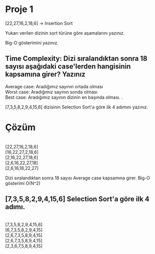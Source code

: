 # Proje 1
[22,27,16,2,18,6] -> Insertion Sort

Yukarı verilen dizinin sort türüne göre aşamalarını yazınız.

Big-O gösterimini yazınız.

## Time Complexity: Dizi sıralandıktan sonra 18 sayısı aşağıdaki case'lerden hangisinin kapsamına girer? Yazınız

Average case: Aradığımız sayının ortada olması<br>
Worst case: Aradığımız sayının sonda olması<br>
Best case: Aradığımız sayının dizinin en başında olması.
.



[7,3,5,8,2,9,4,15,6] dizisinin Selection Sort'a göre ilk 4 adımını yazınız.


# Çözüm 
<br>
[22,27,16,2,18,6]<br>
[16,22,27,2,18,6]<br>
[2,16,22,27,18,6]<br>
[2,6,16,22,27,18] <br>
[2,6,16,18,22,27]

Dizi sıralandıktan sonra 18 sayısı Average case kapsamına girer.
Big-O gösterimi O(N^2)

## [7,3,5,8,2,9,4,15,6] Selection Sort'a göre ilk 4 adımı.
<br>
[7,3,5,8,2,9,4,15,6]<br>
[6,7,3,5,8,2,9,4,15]<br>
[2,6,7,3,5,8,9,4,15]<br>
[2,6,7,3,5,8,9,4,15]<br>
[2,3,6,7,5,8,9,4,15]












